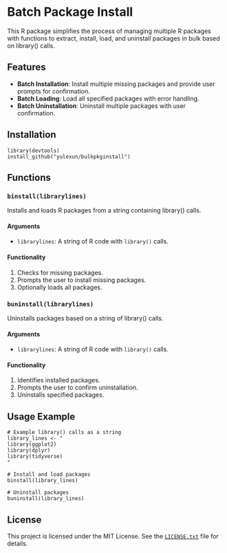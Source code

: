 # Batch Package Install

This R package simplifies the process of managing multiple R packages with functions to extract, install, load, and uninstall packages in bulk based on library() calls. 

## Features

- **Batch Installation**: Install multiple missing packages and provide user prompts for confirmation.
- **Batch Loading**: Load all specified packages with error handling.
- **Batch Uninstallation**: Uninstall multiple packages with user confirmation.

## Installation

```
library(devtools)
install_github("yulexun/bulkpkginstall")
```

## Functions

### `binstall(librarylines)`

Installs and loads R packages from a string containing library() calls.

#### Arguments

- `librarylines`: A string of R code with `library()` calls.

#### Functionality

1. Checks for missing packages.
2. Prompts the user to install missing packages.
3. Optionally loads all packages.

### `buninstall(librarylines)`

Uninstalls packages based on a string of library() calls.

#### Arguments

- `librarylines`: A string of R code with `library()` calls.

#### Functionality

1. Identifies installed packages.
2. Prompts the user to confirm uninstallation.
3. Uninstalls specified packages.

## Usage Example

```
# Example library() calls as a string
library_lines <- "
library(ggplot2)
library(dplyr)
library(tidyverse)
"

# Install and load packages
binstall(library_lines)

# Uninstall packages
buninstall(library_lines)
```

## License

This project is licensed under the MIT License. See the [`LICENSE.txt`](https://github.com/yulexun/batchpkginstall/blob/main/LICENSE.txt) file for details.

